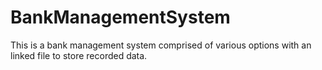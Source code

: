 # BankManagementSystem
This is a bank management system comprised of various options with an linked file to store recorded data.
